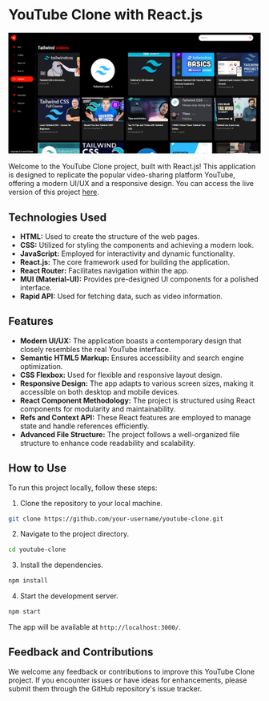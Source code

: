 # YouTube Clone with React.js

![YouTube Clone Screenshot](./public/screenshot.png)

Welcome to the YouTube Clone project, built with React.js! This application is designed to replicate the popular video-sharing platform YouTube, offering a modern UI/UX and a responsive design. You can access the live version of this project [here](https://yossef-youtube.netlify.app/).

## Technologies Used

- **HTML:** Used to create the structure of the web pages.
- **CSS:** Utilized for styling the components and achieving a modern look.
- **JavaScript:** Employed for interactivity and dynamic functionality.
- **React.js:** The core framework used for building the application.
- **React Router:** Facilitates navigation within the app.
- **MUI (Material-UI):** Provides pre-designed UI components for a polished interface.
- **Rapid API:** Used for fetching data, such as video information.

## Features

- **Modern UI/UX:** The application boasts a contemporary design that closely resembles the real YouTube interface.
- **Semantic HTML5 Markup:** Ensures accessibility and search engine optimization.
- **CSS Flexbox:** Used for flexible and responsive layout design.
- **Responsive Design:** The app adapts to various screen sizes, making it accessible on both desktop and mobile devices.
- **React Component Methodology:** The project is structured using React components for modularity and maintainability.
- **Refs and Context API:** These React features are employed to manage state and handle references efficiently.
- **Advanced File Structure:** The project follows a well-organized file structure to enhance code readability and scalability.

## How to Use

To run this project locally, follow these steps:

1. Clone the repository to your local machine.

```bash
git clone https://github.com/your-username/youtube-clone.git
```

2. Navigate to the project directory.

```bash
cd youtube-clone
```

3. Install the dependencies.

```bash
npm install
```

4. Start the development server.

```bash
npm start
```

The app will be available at `http://localhost:3000/`.

## Feedback and Contributions

We welcome any feedback or contributions to improve this YouTube Clone project. If you encounter issues or have ideas for enhancements, please submit them through the GitHub repository's issue tracker.

